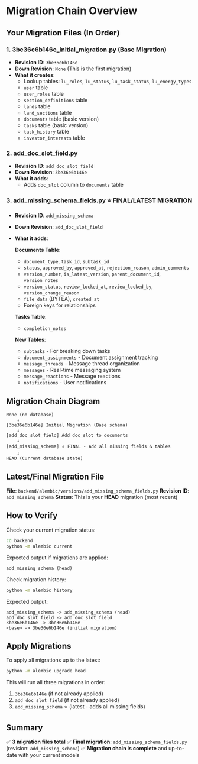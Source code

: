 # Migration Chain Overview

## Your Migration Files (In Order)

### 1. **3be36e6b146e_initial_migration.py** (Base Migration)
- **Revision ID**: `3be36e6b146e`
- **Down Revision**: `None` (This is the first migration)
- **What it creates**:
  - Lookup tables: `lu_roles`, `lu_status`, `lu_task_status`, `lu_energy_types`
  - `user` table
  - `user_roles` table
  - `section_definitions` table
  - `lands` table
  - `land_sections` table
  - `documents` table (basic version)
  - `tasks` table (basic version)
  - `task_history` table
  - `investor_interests` table

### 2. **add_doc_slot_field.py**
- **Revision ID**: `add_doc_slot_field`
- **Down Revision**: `3be36e6b146e`
- **What it adds**:
  - Adds `doc_slot` column to `documents` table

### 3. **add_missing_schema_fields.py** ⭐ **FINAL/LATEST MIGRATION**
- **Revision ID**: `add_missing_schema`
- **Down Revision**: `add_doc_slot_field`
- **What it adds**:

  **Documents Table**:
  - `document_type`, `task_id`, `subtask_id`
  - `status`, `approved_by`, `approved_at`, `rejection_reason`, `admin_comments`
  - `version_number`, `is_latest_version`, `parent_document_id`, `version_notes`
  - `version_status`, `review_locked_at`, `review_locked_by`, `version_change_reason`
  - `file_data` (BYTEA), `created_at`
  - Foreign keys for relationships

  **Tasks Table**:
  - `completion_notes`

  **New Tables**:
  - `subtasks` - For breaking down tasks
  - `document_assignments` - Document assignment tracking
  - `message_threads` - Message thread organization
  - `messages` - Real-time messaging system
  - `message_reactions` - Message reactions
  - `notifications` - User notifications

## Migration Chain Diagram

```
None (no database)
    ↓
[3be36e6b146e] Initial Migration (Base schema)
    ↓
[add_doc_slot_field] Add doc_slot to documents
    ↓
[add_missing_schema] ⭐ FINAL - Add all missing fields & tables
    ↓
HEAD (Current database state)
```

## Latest/Final Migration File

**File**: `backend/alembic/versions/add_missing_schema_fields.py`
**Revision ID**: `add_missing_schema`
**Status**: This is your **HEAD** migration (most recent)

## How to Verify

Check your current migration status:
```bash
cd backend
python -m alembic current
```

Expected output if migrations are applied:
```
add_missing_schema (head)
```

Check migration history:
```bash
python -m alembic history
```

Expected output:
```
add_missing_schema -> add_missing_schema (head)
add_doc_slot_field -> add_doc_slot_field
3be36e6b146e -> 3be36e6b146e
<base> -> 3be36e6b146e (initial migration)
```

## Apply Migrations

To apply all migrations up to the latest:
```bash
python -m alembic upgrade head
```

This will run all three migrations in order:
1. `3be36e6b146e` (if not already applied)
2. `add_doc_slot_field` (if not already applied)
3. `add_missing_schema` ⭐ (latest - adds all missing fields)

## Summary

✅ **3 migration files total**
✅ **Final migration**: `add_missing_schema_fields.py` (revision: `add_missing_schema`)
✅ **Migration chain is complete** and up-to-date with your current models





